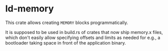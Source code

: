 # ld-memory

This crate allows creating `MEMORY` blocks programmatically.

It is supposed to be used in build.rs of crates that now ship memory.x files,
which don't easily allow specifying offsets and limits as needed for e.g., a
bootloader taking space in front of the application binary.
